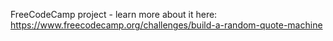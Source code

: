 FreeCodeCamp project - learn more about it here: https://www.freecodecamp.org/challenges/build-a-random-quote-machine
